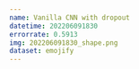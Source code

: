 ```yaml
---
name: Vanilla CNN with dropout
datetime: 202206091830
errorrate: 0.5913
img: 202206091830_shape.png
dataset: emojify
---
```

